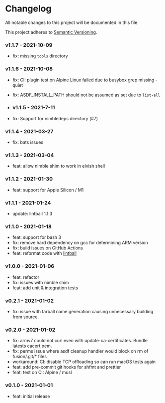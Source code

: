 # Changelog

All notable changes to this project will be documented in this file.

This project adheres to [Semantic Versioning](https://semver.org/spec/v2.0.0.html).

### v1.1.7 - 2021-10-09

- fix: missing `tools` directory

### v1.1.6 - 2021-10-08

- fix: CI: plugin test on Alpine Linux failed due to busybox grep missing -quiet
- fix: ASDF_INSTALL_PATH should not be assumed as set due to `list-all`

- ### v1.1.5 - 2021-7-11

- fix: Support for nimbledeps directory (#7)

### v1.1.4 - 2021-03-27

- fix: bats issues

### v1.1.3 - 2021-03-04

- feat: allow nimble shim to work in elvish shell

### v1.1.2 - 2021-01-30

- feat: support for Apple Silicon / M1

### v1.1.1 - 2021-01-24

- update: lintball 1.1.3

### v1.1.0 - 2021-01-18

- feat: support for bash 3
- fix: remove hard dependency on gcc for determining ARM version
- fix: build issues on GitHub Actions
- feat: reformat code with [lintball](https://github.com/elijahr/lintball)

### v1.0.0 - 2021-01-06

- feat: refactor
- fix: issues with nimble shim
- feat: add unit & integration tests

### v0.2.1 - 2021-01-02

- fix: issue with tarball name generation causing unnecessary building from source.

### v0.2.0 - 2021-01-02

- fix: armv7 could not curl even with update-ca-certificates. Bundle latests cacert.pem.
- fix: perms issue where asdf cleanup handler would block on rm of fusion/.git/\* files
- workaround: CI: disable TCP offloading so can run macOS tests again
- feat: add pre-commit git hooks for shfmt and prettier
- feat: test on CI: Alpine / musl

### v0.1.0 - 2021-01-01

- feat: initial release
